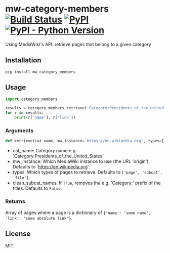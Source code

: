 # mw-category-members [![Build Status](https://travis-ci.com/jfilter/mw-category-members.svg?branch=master)](https://travis-ci.com/jfilter/mw-category-members) [![PyPI](https://img.shields.io/pypi/v/mw-category-members.svg)](https://pypi.org/project/mw-category-members/) [![PyPI - Python Version](https://img.shields.io/pypi/pyversions/mw-category-members.svg)](https://pypi.org/project/mw-category-members/)

Using MediaWiki's API: retrieve pages that belong to a given category

## Installation

`pip install mw_category_members`

## Usage

```python
import category_members

results = category_members.retrieve('Category:Presidents_of_the_United_States')
for r in results:
    print(r['name'], r['link'])
```

### Arguments

```python
def retrieve(cat_name, mw_instance='https://en.wikipedia.org', types=['page', 'subcat', 'file'], clean_subcat_names=False):
```

-   cat_name: Category name e.g. 'Category:Presidents_of_the_United_States'.
-   mw_instance: Which MediaWiki instance to use (the URL 'origin'). Defaults to 'https://en.wikipedia.org'.
-   types: Which types of pages to retrieve. Defaults to `['page', 'subcat', 'file']`.
-   clean_subcat_names: If `True`, removes the e.g. 'Category:' prefix of the titles. Defaults to `False`.

### Returns

Array of pages where a page is a dictionary of `{'name': 'some name', 'link': 'some absolute link'}`.

## License

MIT.

